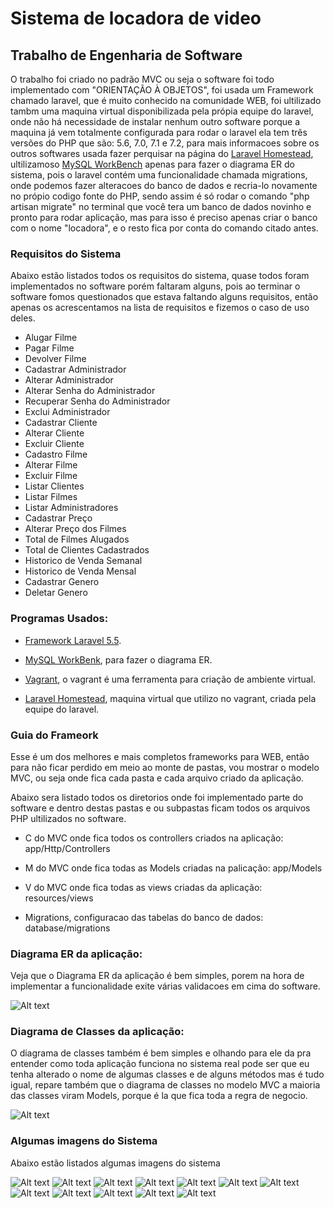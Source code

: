 # Sistema de locadora de video

## Trabalho de Engenharia de Software

O trabalho foi criado no padrão MVC ou seja o software foi todo implementado com "ORIENTAÇÃO À OBJETOS", foi usada um Framework chamado laravel, que é muito conhecido na comunidade WEB, foi ultilizado tambm uma maquina virtual disponibilizada pela própia equipe do laravel, onde não há necessidade de instalar nenhum outro software porque a maquina já vem totalmente configurada para rodar o laravel ela tem três versões do PHP que são: 5.6, 7.0, 7.1 e 7.2, para mais informacoes sobre os outros softwares usada fazer perquisar na página do [Laravel Homestead](https://laravel.com/docs/5.5/homestead), ultilizamoso [MySQL WorkBench](https://www.mysql.com/products/workbench/) apenas para fazer o diagrama ER do sistema, pois o laravel contém uma funcionalidade chamada migrations, onde podemos fazer alteracoes do banco de dados e recria-lo novamente no própio codigo fonte do PHP, sendo assim é só rodar o comando "php artisan migrate" no terminal que você tera um banco de dados novinho e pronto para rodar aplicação, mas para isso é preciso apenas criar o banco com o nome "locadora", e o resto fica por conta do comando citado antes.

### Requisitos do Sistema

Abaixo estão listados todos os requisitos do sistema, quase todos foram implementados no software porém faltaram alguns, pois ao terminar o software fomos questionados que estava faltando alguns requisitos, então apenas os acrescentamos na lista de requisitos e fizemos o caso de uso deles.

- Alugar Filme
- Pagar Filme
- Devolver Filme
- Cadastrar Administrador
- Alterar Administrador
- Alterar Senha do Administrador
- Recuperar Senha do Administrador
- Exclui Administrador
- Cadastrar Cliente
- Alterar Cliente
- Excluir Cliente
- Cadastro Filme
- Alterar Filme
- Excluir Filme
- Listar Clientes
- Listar Filmes
- Listar Administradores
- Cadastrar Preço 
- Alterar Preço dos Filmes
- Total de Filmes Alugados
- Total de Clientes Cadastrados
- Historico de Venda Semanal
- Historico de Venda Mensal
- Cadastrar Genero
- Deletar Genero

### Programas Usados:

- [Framework Laravel 5.5](https://laravel.com/docs/5.5).

- [MySQL WorkBenk](https://www.mysql.com/products/workbench/), para fazer o diagrama ER.

- [Vagrant](https://www.vagrantup.com/), o vagrant é uma ferramenta para criação de ambiente virtual.

- [Laravel Homestead](https://laravel.com/docs/5.5/homestead), maquina virtual que utilizo no vagrant, criada pela equipe do laravel.

### Guia do Frameork

Esse é um dos melhores e mais completos frameworks para WEB, então para não ficar perdido em meio ao monte de pastas, vou mostrar o modelo MVC, ou seja onde fica cada pasta e cada arquivo criado da aplicação.

Abaixo sera listado todos os diretorios onde foi implementado parte do software e dentro destas pastas e ou subpastas ficam todos os arquivos PHP ultilizados no software.

- C do MVC onde fica todos os controllers criados na aplicação: app/Http/Controllers
- M do MVC onde fica todas as Models criadas na palicação: app/Models
- V do MVC onde fica todas as views criadas da aplicação: resources/views

- Migrations, configuracao das tabelas do banco de dados: database/migrations


### Diagrama ER da aplicação:

Veja que o Diagrama ER da aplicação é bem simples, porem na hora de implementar a funcionalidade exite várias validacoes em cima do software.

![Alt text](Modelagens/ER_ORIGINAL.png?raw=true "Diagrama ER")


### Diagrama de Classes da aplicação:

O diagrama de classes também é bem simples e olhando para ele da pra entender como toda aplicação funciona no sistema real pode ser que eu tenha alterado o nome de algumas classes e de alguns métodos mas é tudo igual,
repare também que o diagrama de classes no modelo MVC a maioria das classes viram Models, porque é la que fica toda a regra de negocio.


![Alt text](Modelagens/diagrama_classes.png?raw=true "Diagrama de Classes")

### Algumas imagens do Sistema

Abaixo estão listados algumas imagens do sistema

![Alt text](imagens_do_sistema/tela_login.jpg?raw=true)
![Alt text](imagens_do_sistema/tela_criar_Adiministrador.jpg?raw=true)
![Alt text](imagens_do_sistema/tela_recuperar_senha.jpg?raw=true)
![Alt text](imagens_do_sistema/tela_inicial_sistema.jpg?raw=true)
![Alt text](imagens_do_sistema/tela_visualizar_filme.jpg?raw=true)
![Alt text](imagens_do_sistema/tela_cadastrar_filme.jpg?raw=true)
![Alt text](imagens_do_sistema/tela_incluir_preco_desconto.jpg?raw=true)
![Alt text](imagens_do_sistema/tela_cadastrar_filme.jpg?raw=true)
![Alt text](imagens_do_sistema/tela_controle_usuarios_do_sistema.jpg?raw=true)
![Alt text](imagens_do_sistema/tela_de_relatorios.jpg?raw=true)
![Alt text](imagens_do_sistema/telatorio_semanal.jpg?raw=true)
![Alt text](imagens_do_sistema/alugar_filmes.jpg?raw=true)